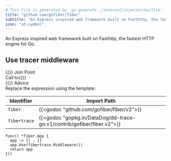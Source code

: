 ```yaml
---
# This file is generated by `go generate ./internal/injector/builtin`. DO NOT EDIT.
title: "github.com/gofiber/fiber"
subtitle: "An Express inspired web framework built on Fasthttp, the fastest HTTP engine for Go."
icon: "at-symbol"
---
```

An Express inspired web framework built on Fasthttp, the fastest HTTP engine for Go.

## Use tracer middleware

<div class="hextra-cards hx-mt-4 hx-gap-4 hx-grid" style="--hextra-cards-grid-cols: 1;">
  <div class="aspect hextra-card hx-group hx-flex hx-flex-col hx-justify-start hx-overflow-hidden hx-rounded-lg hx-border hx-border-gray-200 hx-text-current hx-no-underline dark:hx-shadow-none hover:hx-shadow-gray-100 dark:hover:hx-shadow-none hx-shadow-gray-100 active:hx-shadow-sm active:hx-shadow-gray-200 hx-transition-all hx-duration-200">
    <div>
      <span class="hextra-card-icon hx-flex hx-font-semibold hx-items-start hx-gap-2 hx-p-4 hx-text-gray-700 hover:hx-text-gray-900 dark:hx-text-neutral-200 dark:hover:hx-text-neutral-50">
        {{<iconSVG "search-circle">}} Join Point
      </span>
      <div class="root hextra-card-subtitle hx-font-normal hx-px-4 hx-mb-4 hx-mt-2"><div class="flex join-point function-call"><span class="type">Call to</span>{{<godoc "github.com/gofiber/fiber/v2" "New">}}</div></div>
    </div>
    <div class="hx-border-t">
      <span class="hextra-card-icon hx-flex hx-font-semibold hx-items-start hx-gap-2 hx-p-4 hx-text-gray-700 hover:hx-text-gray-900 dark:hx-text-neutral-200 dark:hover:hx-text-neutral-50">
        {{<iconSVG "chip">}} Advice
      </span>
      <div class="hextra-card-subtitle hx-font-normal hx-px-4 hx-mb-4 hx-mt-2"><div class="advice wrap-expression"><div class="type">Replace the expression using the template:</div>

Identifier | Import Path
---|---
<code>fiber</code> | {{<godoc "github.com/gofiber/fiber/v2">}}
<code>fibertrace</code> | {{<godoc "gopkg.in/DataDog/dd-trace-go.v1/contrib/gofiber/fiber.v2">}}


```go-template
func() *fiber.App {
  app := {{ . }}
  app.Use(fibertrace.Middleware())
  return app
}()
```
</div></div>
    </div>
  </div>
</div>
